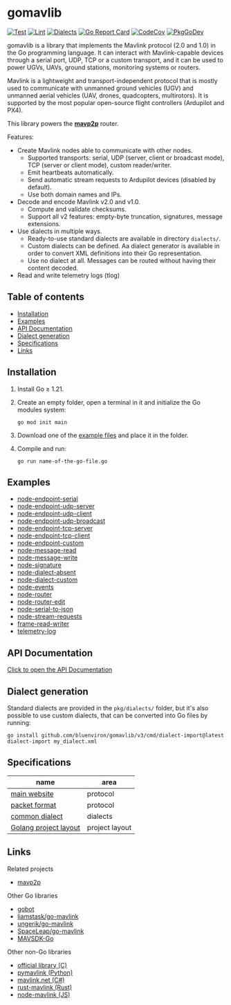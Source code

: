 # gomavlib

[![Test](https://github.com/bluenviron/gomavlib/workflows/test/badge.svg)](https://github.com/bluenviron/gomavlib/actions?query=workflow:test)
[![Lint](https://github.com/bluenviron/gomavlib/workflows/lint/badge.svg)](https://github.com/bluenviron/gomavlib/actions?query=workflow:lint)
[![Dialects](https://github.com/bluenviron/gomavlib/workflows/dialects/badge.svg)](https://github.com/bluenviron/gomavlib/actions?query=workflow:dialects)
[![Go Report Card](https://goreportcard.com/badge/github.com/bluenviron/gomavlib)](https://goreportcard.com/report/github.com/bluenviron/gomavlib)
[![CodeCov](https://codecov.io/gh/bluenviron/gomavlib/branch/main/graph/badge.svg)](https://app.codecov.io/gh/bluenviron/gomavlib/tree/main)
[![PkgGoDev](https://pkg.go.dev/badge/github.com/bluenviron/gomavlib/v3)](https://pkg.go.dev/github.com/bluenviron/gomavlib/v3#pkg-index)

gomavlib is a library that implements the Mavlink protocol (2.0 and 1.0) in the Go programming language. It can interact with Mavlink-capable devices through a serial port, UDP, TCP or a custom transport, and it can be used to power UGVs, UAVs, ground stations, monitoring systems or routers.

Mavlink is a lightweight and transport-independent protocol that is mostly used to communicate with unmanned ground vehicles (UGV) and unmanned aerial vehicles (UAV, drones, quadcopters, multirotors). It is supported by the most popular open-source flight controllers (Ardupilot and PX4).

This library powers the [**mavp2p**](https://github.com/bluenviron/mavp2p) router.

Features:

* Create Mavlink nodes able to communicate with other nodes.
  * Supported transports: serial, UDP (server, client or broadcast mode), TCP (server or client mode), custom reader/writer.
  * Emit heartbeats automatically.
  * Send automatic stream requests to Ardupilot devices (disabled by default).
  * Use both domain names and IPs.
* Decode and encode Mavlink v2.0 and v1.0.
  * Compute and validate checksums.
  * Support all v2 features: empty-byte truncation, signatures, message extensions.
* Use dialects in multiple ways.
  * Ready-to-use standard dialects are available in directory `dialects/`.
  * Custom dialects can be defined. Aa dialect generator is available in order to convert XML definitions into their Go representation.
  * Use no dialect at all. Messages can be routed without having their content decoded.
* Read and write telemetry logs (tlog)

## Table of contents

* [Installation](#installation)
* [Examples](#examples)
* [API Documentation](#api-documentation)
* [Dialect generation](#dialect-generation)
* [Specifications](#specifications)
* [Links](#links)

## Installation

1. Install Go &ge; 1.21.

2. Create an empty folder, open a terminal in it and initialize the Go modules system:

   ```
   go mod init main
   ```

3. Download one of the [example files](#examples) and place it in the folder.

4. Compile and run:

   ```
   go run name-of-the-go-file.go
   ```

## Examples

* [node-endpoint-serial](examples/node-endpoint-serial/main.go)
* [node-endpoint-udp-server](examples/node-endpoint-udp-server/main.go)
* [node-endpoint-udp-client](examples/node-endpoint-udp-client/main.go)
* [node-endpoint-udp-broadcast](examples/node-endpoint-udp-broadcast/main.go)
* [node-endpoint-tcp-server](examples/node-endpoint-tcp-server/main.go)
* [node-endpoint-tcp-client](examples/node-endpoint-tcp-client/main.go)
* [node-endpoint-custom](examples/node-endpoint-custom/main.go)
* [node-message-read](examples/node-message-read/main.go)
* [node-message-write](examples/node-message-write/main.go)
* [node-signature](examples/node-signature/main.go)
* [node-dialect-absent](examples/node-dialect-absent/main.go)
* [node-dialect-custom](examples/node-dialect-custom/main.go)
* [node-events](examples/node-events/main.go)
* [node-router](examples/node-router/main.go)
* [node-router-edit](examples/node-router-edit/main.go)
* [node-serial-to-json](examples/node-serial-to-json/main.go)
* [node-stream-requests](examples/node-stream-requests/main.go)
* [frame-read-writer](examples/frame-read-writer/main.go)
* [telemetry-log](examples/telemetry-log/main.go)

## API Documentation

[Click to open the API Documentation](https://pkg.go.dev/github.com/bluenviron/gomavlib/v3#pkg-index)

## Dialect generation

Standard dialects are provided in the `pkg/dialects/` folder, but it's also possible to use custom dialects, that can be converted into Go files by running:

```
go install github.com/bluenviron/gomavlib/v3/cmd/dialect-import@latest
dialect-import my_dialect.xml
```

## Specifications

|name|area|
|----|----|
|[main website](https://mavlink.io/en/)|protocol|
|[packet format](https://mavlink.io/en/guide/serialization.html)|protocol|
|[common dialect](https://github.com/mavlink/mavlink/blob/master/message_definitions/v1.0/common.xml)|dialects|
|[Golang project layout](https://github.com/golang-standards/project-layout)|project layout|

## Links

Related projects

* [mavp2p](https://github.com/bluenviron/mavp2p)

Other Go libraries

* [gobot](https://github.com/hybridgroup/gobot/tree/master/platforms/mavlink)
* [liamstask/go-mavlink](https://github.com/liamstask/go-mavlink)
* [ungerik/go-mavlink](https://github.com/ungerik/go-mavlink)
* [SpaceLeap/go-mavlink](https://github.com/SpaceLeap/go-mavlink)
* [MAVSDK-Go](https://github.com/mavlink/MAVSDK-Go)

Other non-Go libraries

* [official library (C)](https://github.com/mavlink/c_library_v2)
* [pymavlink (Python)](https://github.com/ArduPilot/pymavlink)
* [mavlink.net (C#)](https://github.com/asvol/mavlink.net)
* [rust-mavlink (Rust)](https://github.com/3drobotics/rust-mavlink)
* [node-mavlink (JS)](https://github.com/omcaree/node-mavlink)
